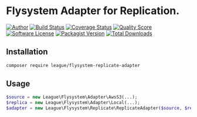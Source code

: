 # Flysystem Adapter for Replication.

[![Author](http://img.shields.io/badge/author-@frankdejonge-blue.svg?style=flat-square)](https://twitter.com/frankdejonge)
[![Build Status](https://img.shields.io/travis/thephpleague/flysystem-replicate-adapter/master.svg?style=flat-square)](https://travis-ci.org/thephpleague/flysystem-replicate-adapter)
[![Coverage Status](https://img.shields.io/scrutinizer/coverage/g/thephpleague/flysystem-replicate-adapter.svg?style=flat-square)](https://scrutinizer-ci.com/g/thephpleague/flysystem-replicate-adapter/code-structure)
[![Quality Score](https://img.shields.io/scrutinizer/g/thephpleague/flysystem-replicate-adapter.svg?style=flat-square)](https://scrutinizer-ci.com/g/thephpleague/flysystem-replicate-adapter)
[![Software License](https://img.shields.io/badge/license-MIT-brightgreen.svg?style=flat-square)](LICENSE)
[![Packagist Version](https://img.shields.io/packagist/v/league/flysystem-replicate-adapter.svg?style=flat-square)](https://packagist.org/packages/league/flysystem-replicate-adapter)
[![Total Downloads](https://img.shields.io/packagist/dt/league/flysystem-replicate-adapter.svg?style=flat-square)](https://packagist.org/packages/league/flysystem-replicate-adapter)


## Installation

```bash
composer require league/flysystem-replicate-adapter
```

## Usage

```php
$source = new League\Flysystem\Adapter\AwsS3(...);
$replica = new League\Flysystem\Adapter\Local(...);
$adapter = new League\Flysystem\Replicate\ReplicateAdapter($source, $replica);
```
